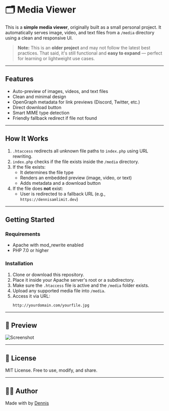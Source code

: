 # 🗂️ Media Viewer

This is a **simple media viewer**, originally built as a small personal project. It automatically serves image, video, and text files from a `/media` directory using a clean and responsive UI.

> **Note:** This is an **older project** and may not follow the latest best practices. That said, it's still functional and **easy to expand** — perfect for learning or lightweight use cases.

---

## Features

- Auto-preview of images, videos, and text files
- Clean and minimal design
- OpenGraph metadata for link previews (Discord, Twitter, etc.)
- Direct download button
- Smart MIME type detection
- Friendly fallback redirect if file not found

---

## How It Works

1. `.htaccess` redirects all unknown file paths to `index.php` using URL rewriting.
2. `index.php` checks if the file exists inside the `/media` directory.
3. If the file exists:
    - It determines the file type
    - Renders an embedded preview (image, video, or text)
    - Adds metadata and a download button
4. If the file does **not** exist:
    - User is redirected to a fallback URL (e.g., `https://dennisamlimit.dev`)

---

## Getting Started

### Requirements
- Apache with mod_rewrite enabled
- PHP 7.0 or higher

### Installation
1. Clone or download this repository.
2. Place it inside your Apache server's root or a subdirectory.
3. Make sure the `.htaccess` file is active and the `/media` folder exists.
4. Upload any supported media file into `/media`.
5. Access it via URL:
   ```
   http://yourdomain.com/yourfile.jpg
   ```

---

## 📸 Preview

![Screenshot](screenshot.png)

---

## 📄 License

MIT License. Free to use, modify, and share.

---

## 🙋‍♂️ Author

Made with by [Dennis](https://dennisamlimit.dev)

